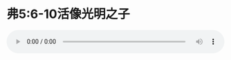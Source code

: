 # 弗5:6-10活像光明之子

<audio style="width: 100%;" preload="false" controls controlslist="nodownload"><source src="http://file.simai.life/audio/mp3/old/12239.mp3" type="audio/mpeg">Your browser does not support the audio element.</audio>



